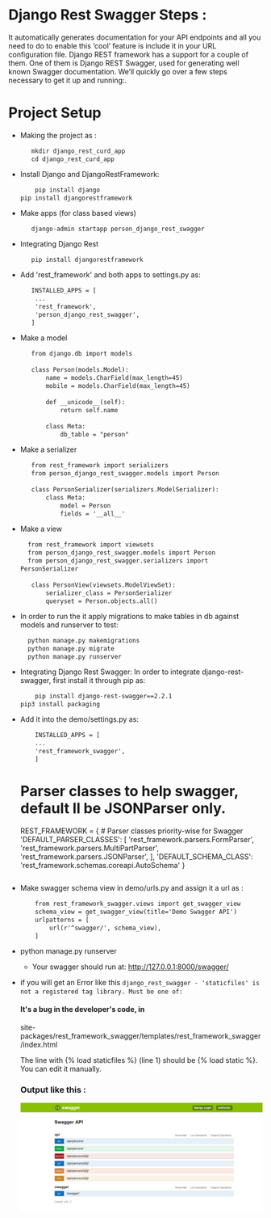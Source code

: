 # Django Rest Swagger Steps :

 It automatically generates documentation for your API endpoints and all you need to do to enable this ‘cool’ feature is include it in your URL configuration file.
 Django REST framework has a support for a couple of them. One of them is Django REST Swagger, used for generating well known Swagger documentation. We’ll quickly go over a few steps necessary to get it up and running:.

# Project Setup

  - Making the project as :
     ```
        mkdir django_rest_curd_app
		cd django_rest_curd_app
    ```
  - Install Django and DjangoRestFramework:
    ```
        pip install django
	pip install djangorestframework
    ```
  - Make apps (for class based views)
    ```
       django-admin startapp person_django_rest_swagger
    ```
 - Integrating Django Rest
    ```
       pip install djangorestframework
    ```
 - Add 'rest_framework' and both apps to settings.py as:
    ```
       INSTALLED_APPS = [
		...
		'rest_framework',
		'person_django_rest_swagger',
	   ]
    ```
 - Make a model
     ```
        from django.db import models
           
        class Person(models.Model):
            name = models.CharField(max_length=45)
            mobile = models.CharField(max_length=45)
        
            def __unicode__(self):
                return self.name
        
            class Meta:
                db_table = "person"
     ``` 
 - Make a serializer
     ``` 
        from rest_framework import serializers
        from person_django_rest_swagger.models import Person
    
        class PersonSerializer(serializers.ModelSerializer):
            class Meta:
                model = Person
                fields = '__all__'
    ``` 
 - Make a view
     ``` 
       from rest_framework import viewsets
       from person_django_rest_swagger.models import Person
       from person_django_rest_swagger.serializers import PersonSerializer
        
        class PersonView(viewsets.ModelViewSet):
            serializer_class = PersonSerializer
            queryset = Person.objects.all()
    ```
 - In order to run the it apply migrations to make tables in db against models and runserver to test:
      ```
		python manage.py makemigrations
		python manage.py migrate
		python manage.py runserver
      ```
 -  Integrating Django Rest Swagger:
			In order to integrate django-rest-swagger, first install it through pip as:
    ```
      	pip install django-rest-swagger==2.2.1
	pip3 install packaging     
     ```
  - Add it into the demo/settings.py as:
	```	
	    INSTALLED_APPS = [
		...
		'rest_framework_swagger',
	    ]
	```	
    # Parser classes to help swagger, default ll be JSONParser only.
	REST_FRAMEWORK = {
		# Parser classes priority-wise for Swagger
		'DEFAULT_PARSER_CLASSES': [
			'rest_framework.parsers.FormParser',
			'rest_framework.parsers.MultiPartParser',
			'rest_framework.parsers.JSONParser',
		],
		'DEFAULT_SCHEMA_CLASS': 'rest_framework.schemas.coreapi.AutoSchema'
	}	  
	 ```	
 - Make swagger schema view in demo/urls.py and assign it a url as :
	```		
        from rest_framework_swagger.views import get_swagger_view
		schema_view = get_swagger_view(title='Demo Swagger API')
        urlpatterns = [
			url(r'^swagger/', schema_view),
		]
	 ```
 - python manage.py runserver
    * Your swagger should run at: http://127.0.0.1:8000/swagger/	 

 - if you will get an Error like this 
				```django_rest_swagger - 'staticfiles' is not a registered tag library. Must be one of:	```
      #### It's a bug in the developer's code, in 
    site-packages/rest_framework_swagger/templates/rest_framework_swagger/index.html

	The line with {% load staticfiles %} (line 1) should be {% load static %}. You can edit it manually.

   ### Output like this :
   ![N|Solid](https://github.com/rahulmoundekar/django_rest_curd_app_swagger/blob/master/swagger-ui.PNG)
